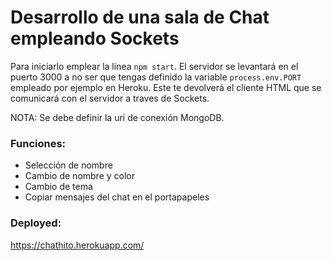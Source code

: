 # Desarrollo de una sala de Chat empleando Sockets

Para iniciarlo emplear la linea <code>npm start</code>.
El servidor se levantará en el puerto 3000 a no ser que tengas definido la variable <code>process.env.PORT</code> empleado por ejemplo en Heroku. 
Este te devolverá el cliente HTML que se comunicará con el servidor a traves de Sockets.

NOTA: Se debe definir la uri de conexión MongoDB.

### Funciones:
- Selección de nombre
- Cambio de nombre y color
- Cambio de tema
- Copiar mensajes del chat en el portapapeles

### Deployed:
https://chathito.herokuapp.com/
